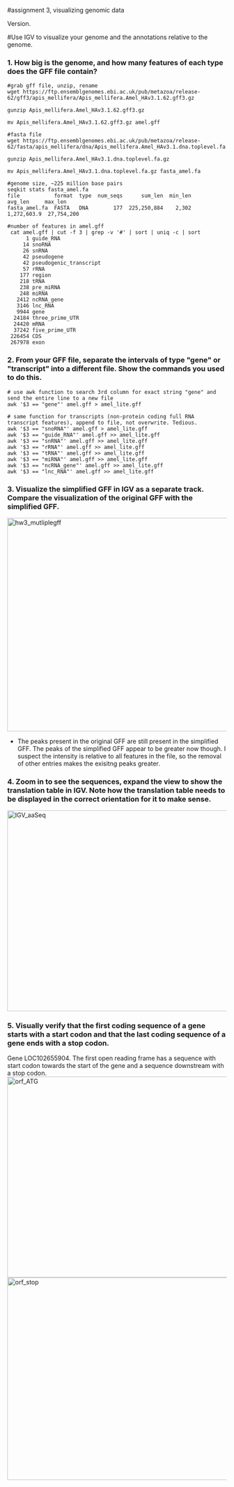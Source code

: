 #assignment 3, visualizing genomic data

Version.

#Use IGV to visualize your genome and the annotations relative to the genome.
### 1. How big is the genome, and how many features of each type does the GFF file contain?

```
#grab gff file, unzip, rename
wget https://ftp.ensemblgenomes.ebi.ac.uk/pub/metazoa/release-62/gff3/apis_mellifera/Apis_mellifera.Amel_HAv3.1.62.gff3.gz

gunzip Apis_mellifera.Amel_HAv3.1.62.gff3.gz

mv Apis_mellifera.Amel_HAv3.1.62.gff3.gz amel.gff

#fasta file
wget https://ftp.ensemblgenomes.ebi.ac.uk/pub/metazoa/release-62/fasta/apis_mellifera/dna/Apis_mellifera.Amel_HAv3.1.dna.toplevel.fa.gz

gunzip Apis_mellifera.Amel_HAv3.1.dna.toplevel.fa.gz

mv Apis_mellifera.Amel_HAv3.1.dna.toplevel.fa.gz fasta_amel.fa 

#genome size, ~225 million base pairs
seqkit stats fasta_amel.fa
file           format  type  num_seqs      sum_len  min_len      avg_len     max_len
fasta_amel.fa  FASTA   DNA        177  225,250,884    2,302  1,272,603.9  27,754,200

#number of features in amel.gff
 cat amel.gff | cut -f 3 | grep -v '#' | sort | uniq -c | sort
      1 guide_RNA
     14 snoRNA
     26 snRNA
     42 pseudogene
     42 pseudogenic_transcript
     57 rRNA
    177 region
    218 tRNA
    238 pre_miRNA
    248 miRNA
   2412 ncRNA_gene
   3146 lnc_RNA
   9944 gene
  24184 three_prime_UTR
  24420 mRNA
  37242 five_prime_UTR
 226454 CDS
 267978 exon

```
### 2. From your GFF file, separate the intervals of type "gene" or "transcript" into a different file. Show the commands you used to do this.

```
# use awk function to search 3rd column for exact string "gene" and send the entire line to a new file
awk '$3 == "gene"' amel.gff > amel_lite.gff

# same function for transcripts (non-protein coding full RNA transcript features), append to file, not overwrite. Tedious.
awk '$3 == "snoRNA"' amel.gff > amel_lite.gff
awk '$3 == "guide_RNA"' amel.gff >> amel_lite.gff
awk '$3 == "snRNA"' amel.gff >> amel_lite.gff
awk '$3 == "rRNA"' amel.gff >> amel_lite.gff
awk '$3 == "tRNA"' amel.gff >> amel_lite.gff
awk '$3 == "miRNA"' amel.gff >> amel_lite.gff
awk '$3 == "ncRNA_gene"' amel.gff >> amel_lite.gff
awk '$3 == "lnc_RNA"' amel.gff >> amel_lite.gff

```

### 3. Visualize the simplified GFF in IGV as a separate track. Compare the visualization of the original GFF with the simplified GFF.
<img width="1918" height="489" alt="hw3_mutliplegff" src="https://github.com/user-attachments/assets/7a070976-5004-4cd1-8918-3cf76b04648d" />

- The peaks present in the original GFF are still present in the simplified GFF. The peaks of the simplified GFF appear to be greater now though. I suspect the intensity is relative to all features in the file, so the removal of other entries makes the exisitng peaks greater.

### 4. Zoom in to see the sequences, expand the view to show the translation table in IGV. Note how the translation table needs to be displayed in the correct orientation for it to make sense.
<img width="1901" height="460" alt="IGV_aaSeq" src="https://github.com/user-attachments/assets/a5e3a996-8c98-4b21-a75d-97f4bf45783f" />

### 5. Visually verify that the first coding sequence of a gene starts with a start codon and that the last coding sequence of a gene ends with a stop codon.
Gene LOC102655904. The first open reading frame has a sequence with start codon towards the start of the gene and a sequence downstream with a stop codon.
<img width="1901" height="460" alt="orf_ATG" src="https://github.com/user-attachments/assets/26b537ce-1668-4ce0-916f-84a4d8bde10f" />
<img width="1892" height="464" alt="orf_stop" src="https://github.com/user-attachments/assets/c1ef48d6-36a7-477f-b9a3-738902348f3b" />

